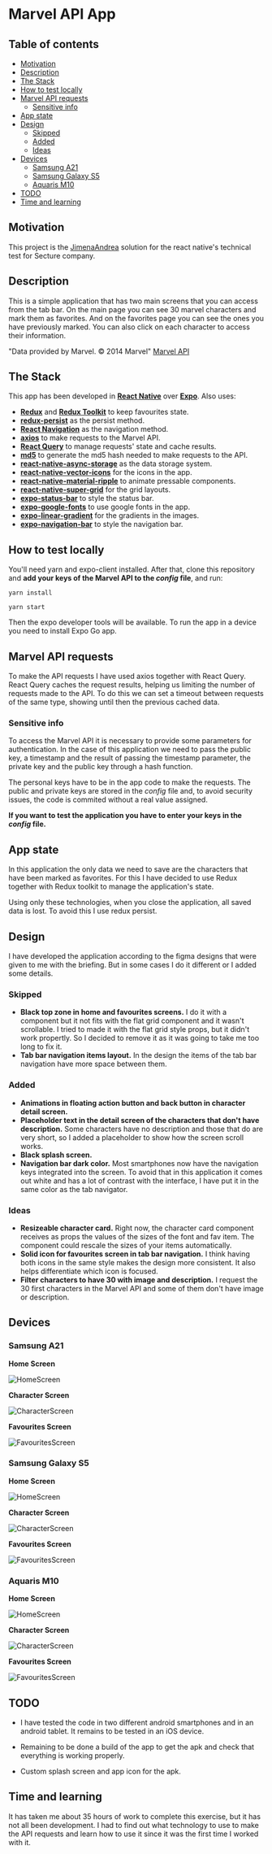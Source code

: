 # Marvel API App
## Table of contents
- [Motivation](#motivation)
- [Description](#description)
- [The Stack](#the-stack)
- [How to test locally](#how-to-test-locally)
- [Marvel API requests](#marvel-api)
    - [Sensitive info](#sensitive-info)
- [App state](#app-state)
- [Design](#design)
    - [Skipped](#skipped)
    - [Added](#added)
    - [Ideas](#ideas)
- [Devices](#devices)
    - [Samsung A21](#samsung-a21)
    - [Samsung Galaxy S5](#samsung-galaxy-s5)
    - [Aquaris M10](#aquaris-m10)
- [TODO](#todo)
- [Time and learning](#time-and-learning)

## Motivation
This project is the [JimenaAndrea](https://github.com/JimenaAndrea) solution for the react native's technical test for Secture company.

## Description
This is a simple application that has two main screens that you can access from the tab bar. On the main page you can see 30 marvel characters and mark them as favorites. And on the favorites page you can see the ones you have previously marked. You can also click on each character to access their information.

"Data provided by Marvel. © 2014 Marvel" [Marvel API](https://developer.marvel.com/)

## The Stack
This app has been developed in **[React Native](https://github.com/facebook/react-native)** over **[Expo](https://github.com/expo/expo)**. Also uses:
* **[Redux](https://github.com/reduxjs/redux)** and **[Redux Toolkit](https://github.com/reduxjs/redux-toolkit)** to keep favourites state.
* **[redux-persist](https://github.com/rt2zz/redux-persist)** as the persist method.
* **[React Navigation](https://github.com/react-navigation/react-navigation)** as the navigation method.
* **[axios](https://github.com/axios/axios)** to make requests to the Marvel API.
* **[React Query](https://github.com/tannerlinsley/react-query)** to manage requests' state and cache results.
* **[md5](https://github.com/pvorb/node-md5)** to generate the md5 hash needed to make requests to the API.
* **[react-native-async-storage](https://github.com/react-native-async-storage/async-storage)** as the data storage system.
* **[react-native-vector-icons](https://github.com/oblador/react-native-vector-icons)** for the icons in the app.
* **[react-native-material-ripple](https://github.com/n4kz/react-native-material-ripple)** to animate pressable components.
* **[react-native-super-grid](https://github.com/saleel/react-native-super-grid)** for the grid layouts.
* **[expo-status-bar](https://github.com/expo/expo/tree/main/packages/expo-status-bar)** to style the status bar.
* **[expo-google-fonts](https://github.com/expo/google-fonts)** to use google fonts in the app.
* **[expo-linear-gradient](https://github.com/expo/expo/tree/main/packages/expo-linear-gradient)** for the gradients in the images.
* **[expo-navigation-bar](https://github.com/expo/expo/tree/main/packages/expo-navigation-bar)** to style the navigation bar.

## How to test locally
You'll need yarn and expo-client installed. After that, clone this repository and **add your keys of the Marvel API to the *config* file**, and run:

```
yarn install

yarn start
```

Then the expo developer tools will be available. To run the app in a device you need to install Expo Go app.

## Marvel API requests
To make the API requests I have used axios together with React Query. React Query caches the request results, helping us limiting the number of requests made to the API. To do this we can set a timeout between requests of the same type, showing until then the previous cached data.

### Sensitive info
To access the Marvel API it is necessary to provide some parameters for authentication. In the case of this application we need to pass the public key, a timestamp and the result of passing the timestamp parameter, the private key and the public key through a hash function.

The personal keys have to be in the app code to make the requests. The public and private keys are stored in the *config* file and, to avoid security issues, the code is commited without a real value assigned. 

**If you want to test the application you have to enter your keys in the *config* file.**


## App state
In this application the only data we need to save are the characters that have been marked as favorites. For this I have decided to use Redux together with Redux toolkit to manage the application's state.

Using only these technologies, when you close the application, all saved data is lost. To avoid this I use redux persist.

## Design
I have developed the application according to the figma designs that were given to me with the briefing. But in some cases I do it different or I added some details.

### Skipped
- **Black top zone in home and favourites screens.** I do it with a component but it not fits with the flat grid component and it wasn't scrollable. I tried to made it with the flat grid style props, but it didn't work propertly. So I decided to remove it as it was going to take me too long to fix it.
- **Tab bar navigation items layout.** In the design the items of the tab bar navigation have more space between them.

### Added
- **Animations in floating action button and back button in character detail screen.**
- **Placeholder text in the detail screen of the characters that don't have description.** Some characters have no description and those that do are very short, so I added a placeholder to show how the screen scroll works.
- **Black splash screen.**
- **Navigation bar dark color.** Most smartphones now have the navigation keys integrated into the screen. To avoid that in this application it comes out white and has a lot of contrast with the interface, I have put it in the same color as the tab navigator.

### Ideas
- **Resizeable character card.** Right now, the character card component receives as props the values of the sizes of the font and fav item. The component could rescale the sizes of your items automatically.
- **Solid icon for favourites screen in tab bar navigation.** I think having both icons in the same style makes the design more consistent. It also helps differentiate which icon is focused.
- **Filter characters to have 30 with image and description.** I request the 30 first characters in the Marvel API and some of them don't have image or description.

## Devices
### Samsung A21
**Home Screen**

![HomeScreen](./assets/SamsungA21Home.jpg)

**Character Screen**

![CharacterScreen](./assets/SamsungA21Character.jpg)

**Favourites Screen**

![FavouritesScreen](./assets/SamsungA21Favs.jpg)

### Samsung Galaxy S5
**Home Screen**

![HomeScreen](./assets/SamsungS5Home.jpg)

**Character Screen**

![CharacterScreen](./assets/SamsungS5Character.jpg)

**Favourites Screen**

![FavouritesScreen](./assets/SamsungS5Favs.jpg)

### Aquaris M10
**Home Screen**

![HomeScreen](./assets/SamsungS5Home.jpg)

**Character Screen**

![CharacterScreen](./assets/AquarisM10Character.jpg)

**Favourites Screen**

![FavouritesScreen](./assets/AquarisM10Favs.jpg)

## TODO
- I have tested the code in two different android smartphones and in an android tablet. It remains to be tested in an iOS device.

- Remaining to be done a build of the app to get the apk and check that everything is working properly.

- Custom splash screen and app icon for the apk.

## Time and learning
It has taken me about 35 hours of work to complete this exercise, but it has not all been development. I had to find out what technology to use to make the API requests and learn how to use it since it was the first time I worked with it.
